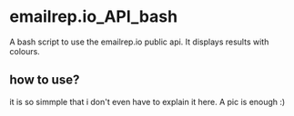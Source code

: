 # emailrep.io_API_bash
A bash script to use the emailrep.io public api. It displays results with colours.
## how to use?
it is so simmple that i don't even have to explain it here. A pic is enough :)
